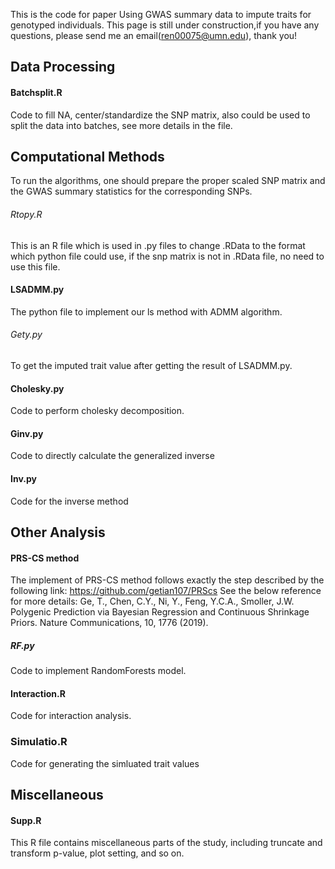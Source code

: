 This is the code for paper Using GWAS summary data to impute traits for genotyped individuals.
This page is still under construction,if you have any questions, please send me an email(ren00075@umn.edu), thank you!


## Data Processing


#### Batchsplit.R
Code to fill NA, center/standardize the SNP matrix, also could be used to split the data into batches, see more details in the file.




## Computational Methods
To run the algorithms, one should prepare the proper scaled SNP matrix and the GWAS summary statistics for the corresponding SNPs.
###### Rtopy.R
This is an R file which is used in .py files to change .RData to the format which python file could use, if the snp matrix is not in .RData file, no need to use this file.

#### LSADMM.py
The python file to implement our ls method with ADMM algorithm.



###### Gety.py
To get the imputed trait value after getting the result of LSADMM.py.

#### Cholesky.py
Code to perform cholesky decomposition.

#### Ginv.py
Code to directly calculate the generalized inverse 

#### Inv.py
Code for the inverse method


## Other Analysis
#### PRS-CS method
The implement of PRS-CS method follows exactly the step described by the following link: https://github.com/getian107/PRScs
See the below reference for more details: Ge, T., Chen, C.Y., Ni, Y., Feng, Y.C.A., Smoller, J.W. Polygenic Prediction via Bayesian Regression and Continuous Shrinkage Priors.
Nature Communications, 10, 1776 (2019). 

##### RF.py
Code to implement RandomForests model.

#### Interaction.R
Code for interaction analysis.

### Simulatio.R
Code for generating the simluated trait values


## Miscellaneous
#### Supp.R
This R file contains miscellaneous parts of the study, including truncate and transform p-value, plot setting, and so on. 

